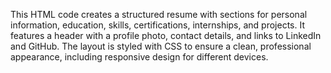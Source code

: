 This HTML code creates a structured resume with sections for personal information, education, skills, certifications, internships, and projects. It features a header with a profile photo, contact details, and links to LinkedIn and GitHub. The layout is styled with CSS to ensure a clean, professional appearance, including responsive design for different devices.
